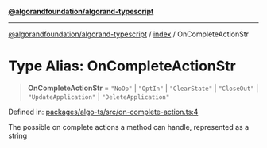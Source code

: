 [**@algorandfoundation/algorand-typescript**](../../README.md)

***

[@algorandfoundation/algorand-typescript](../../README.md) / [index](../README.md) / OnCompleteActionStr

# Type Alias: OnCompleteActionStr

> **OnCompleteActionStr** = `"NoOp"` \| `"OptIn"` \| `"ClearState"` \| `"CloseOut"` \| `"UpdateApplication"` \| `"DeleteApplication"`

Defined in: [packages/algo-ts/src/on-complete-action.ts:4](https://github.com/algorandfoundation/puya-ts/blob/main/packages/algo-ts/src/on-complete-action.ts#L4)

The possible on complete actions a method can handle, represented as a string
